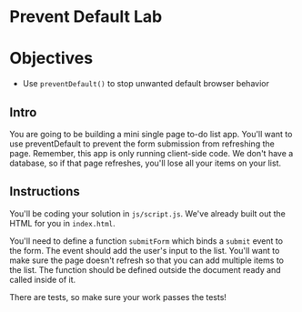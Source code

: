 # Prevent Default Lab

# Objectives
+ Use `preventDefault()` to stop unwanted default browser behavior

## Intro

You are going to be building a mini single page to-do list app. You'll want to use preventDefault to prevent the form submission from refreshing the page. Remember, this app is only running client-side code. We don't have a database, so if that page refreshes, you'll lose all your items on your list.

## Instructions

You'll be coding your solution in `js/script.js`. We've already built out the HTML for you in `index.html`.

You'll need to define a function `submitForm` which binds a `submit` event to the form. The event should add the user's input to the list. You'll want to make sure the page doesn't refresh so that you can add multiple items to the list.  The function should be defined outside the document ready and called inside of it.

There are tests, so make sure your work passes the tests!